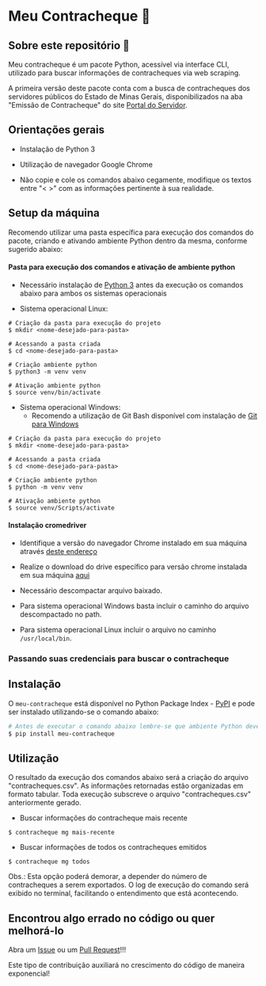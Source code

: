 Meu Contracheque :bookmark_tabs:
===

## Sobre este repositório :open_book:

Meu contracheque é um pacote Python, acessível via interface CLI, utilizado para buscar informações de contracheques via web scraping.

A primeira versão deste pacote conta com a busca de contracheques dos servidores públicos do Estado de Minas Gerais, disponibilizados na aba "Emissão de Contracheque" do site [Portal do Servidor](https://www.portaldoservidor.mg.gov.br/index.php/servicos/emissao-de-contracheque).


## Orientações gerais

- Instalação de Python 3

- Utilização de navegador Google Chrome

- Não copie e cole os comandos abaixo cegamente, modifique os textos entre "< >" com as informações pertinente à sua realidade.

## Setup da máquina

Recomendo utilizar uma pasta específica para execução dos comandos do pacote, criando e ativando ambiente Python dentro da mesma, conforme sugerido abaixo:

#### Pasta para execução dos comandos e ativação de ambiente python

- Necessário instalação de [Python 3](https://www.python.org/downloads/) antes da execução os comandos abaixo para ambos os sistemas operacionais

- Sistema operacional Linux:

```Terminal
# Criação da pasta para execução do projeto
$ mkdir <nome-desejado-para-pasta>

# Acessando a pasta criada
$ cd <nome-desejado-para-pasta>

# Criação ambiente python
$ python3 -m venv venv

# Ativação ambiente python
$ source venv/bin/activate
```

- Sistema operacional Windows:
  - Recomendo a utilização de Git Bash disponível com instalação de [Git para Windows](https://gitforwindows.org/)

```Terminal
# Criação da pasta para execução do projeto
$ mkdir <nome-desejado-para-pasta>

# Acessando a pasta criada
$ cd <nome-desejado-para-pasta>

# Criação ambiente python
$ python -m venv venv

# Ativação ambiente python
$ source venv/Scripts/activate
```

#### Instalação cromedriver

- Identifique a versão do navegador Chrome instalado em sua máquina através [deste endereço](chrome://version/)

- Realize o download do drive específico para versão chrome instalada em sua máquina [aqui](https://chromedriver.storage.googleapis.com/index.html)

- Necessário descompactar arquivo baixado.

- Para sistema operacional Windows basta incluir o caminho do arquivo descompactado no path.

- Para sistema operacional Linux incluir o arquivo no caminho `/usr/local/bin`.

### Passando suas credenciais para buscar o contracheque

## Instalação

O `meu-contracheque` está disponível no Python Package Index - [PyPI](https://pypi.org/project/meu-contracheque/) e pode ser instalado utilizando-se o comando abaixo:

```bash
# Antes de executar o comando abaixo lembre-se que ambiente Python deverá estar ativo
$ pip install meu-contracheque
```

## Utilização

O resultado da execução dos comandos abaixo será a criação do arquivo "contracheques.csv". As informações retornadas estão organizadas em formato tabular.
Toda execução subscreve o arquivo "contracheques.csv" anteriormente gerado.

- Buscar informações do contracheque mais recente

```Terminal
$ contracheque mg mais-recente
```

- Buscar informações de todos os contracheques emitidos

```Terminal
$ contracheque mg todos
```

Obs.: Esta opção poderá demorar, a depender do número de contracheques a serem exportados. O log de execução do comando será exibido no terminal, facilitando o entendimento que está acontecendo.


## Encontrou algo errado no código ou quer melhorá-lo

Abra um [Issue](https://github.com/gabrielbdornas/meu-contracheque/issues) ou um [Pull Request](https://github.com/gabrielbdornas/meu-contracheque/pulls)!!!

Este tipo de contribuição auxiliará no crescimento do código de maneira exponencial!
